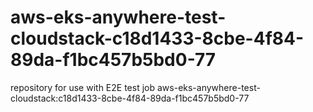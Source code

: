 # aws-eks-anywhere-test-cloudstack-c18d1433-8cbe-4f84-89da-f1bc457b5bd0-77
repository for use with E2E test job aws-eks-anywhere-test-cloudstack:c18d1433-8cbe-4f84-89da-f1bc457b5bd0-77
